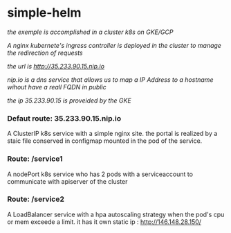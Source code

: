 # simple-helm

*the exemple is accomplished in a cluster k8s on GKE/GCP*

*A nginx kubernete's ingress controller is deployed in the cluster to manage the redirection of requests*

*the url is http://35.233.90.15.nip.io*

*nip.io is a dns service that allows us to map a IP Address to a hostname wihout have a reall FQDN in public*

*the ip 35.233.90.15 is proveided by the GKE*

### Defaut route:  35.233.90.15.nip.io 
A ClusterIP k8s service with a simple nginx site. the portal is realized by a staic file conserved in configmap mounted in the pod of the service.

### Route:  /service1 
A nodePort k8s service who has 2 pods with a serviceaccount to communicate with apiserver of the cluster

### Route:  /service2
A LoadBalancer service with a hpa autoscaling strategy when the pod's cpu or mem exceede a limit. it has it own static ip  : http://146.148.28.150/
